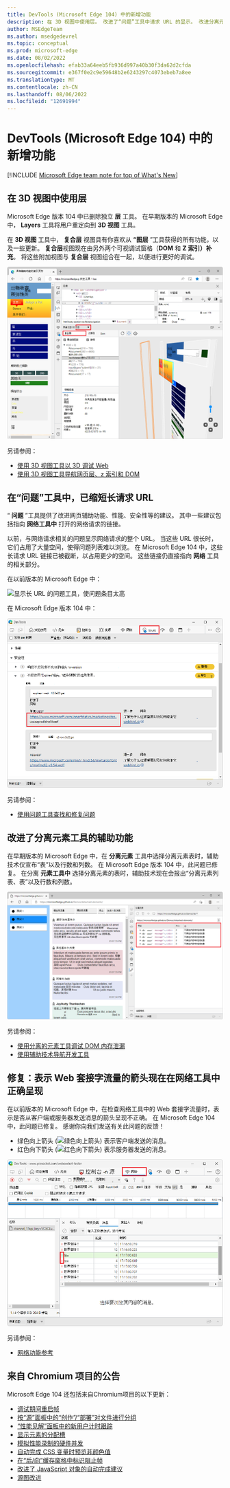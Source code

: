 ```yaml
---
title: DevTools (Microsoft Edge 104) 中的新增功能
description: 在 3D 视图中使用层。 改进了“问题”工具中请求 URL 的显示。 改进分离元素工具的辅助功能。 修复：表示 Web 套接字流量的箭头现在在网络工具中正确呈现。 以及更多。
author: MSEdgeTeam
ms.author: msedgedevrel
ms.topic: conceptual
ms.prod: microsoft-edge
ms.date: 08/02/2022
ms.openlocfilehash: efab33a64eeb5fb936d997a40b30f3da62d2cfda
ms.sourcegitcommit: e367f0e2c9e59648b2e6243297c4073ebeb7a8ee
ms.translationtype: MT
ms.contentlocale: zh-CN
ms.lasthandoff: 08/06/2022
ms.locfileid: "12691994"
---
```

# <a name="whats-new-in-devtools-microsoft-edge-104"></a>DevTools (Microsoft Edge 104) 中的新增功能

[!INCLUDE [Microsoft Edge team note for top of What's New](../../includes/edge-whats-new-note.md)]


<!-- ====================================================================== -->
## <a name="use-layers-in-3d-view"></a>在 3D 视图中使用层

<!-- Title: Where did Layers go? -->
<!-- Subtitle: Layers isn't a stand-alone tool anymore, it's wrapped up in the comprehensive 3D View; a tool for all your visual debugging needs. -->

Microsoft Edge 版本 104 中已删除独立 **层** 工具。  在早期版本的 Microsoft Edge 中， **Layers** 工具将用户重定向到 **3D 视图** 工具。

在 **3D 视图** 工具中， **复合层** 视图具有你喜欢从 **“图层** ”工具获得的所有功能，以及一些更新。  **复合层**视图现在由另外两个可视调试窗格（**DOM** 和 **Z 索引）补充**。  将这些附加视图与 **复合层** 视图组合在一起，以便进行更好的调试。

![3D 视图工具中的“复合层”选项卡](./devtools-104-images/3d-view-composited-layers.png)

另请参阅：
* [使用 3D 视图工具以 3D 调试 Web](https://blogs.windows.com/msedgedev/2022/06/21/debug-the-web-in-3d-with-the-3d-view-tool/)
* [使用 3D 视图工具导航网页层、z 索引和 DOM](../../../3d-view/index.md)


<!-- ====================================================================== -->
## <a name="in-issues-tool-long-request-urls-have-been-shortened"></a>在“问题”工具中，已缩短长请求 URL

<!-- Title: In Issues tool, long request URLs have been shortened -->
<!-- Subtitle: Links to network request URLs have been truncated, making issues easier to read. -->

“ **问题** ”工具提供了改进网页辅助功能、性能、安全性等的建议。  其中一些建议包括指向 **网络工具中** 打开的网络请求的链接。

以前，与网络请求相关的问题显示网络请求的整个 URL。  当这些 URL 很长时，它们占用了大量空间，使得问题列表难以浏览。  在 Microsoft Edge 104 中，这些长请求 URL 链接已被截断，以占用更少的空间。  这些链接仍直接指向 **网络** 工具的相关部分。

在以前版本的 Microsoft Edge 中：

![显示长 URL 的问题工具，使问题条目太高](./devtools-104-images/issues-request-urls-long.png)

在 Microsoft Edge 版本 104 中：

![显示已截断的 URL 以节省垂直空间的问题工具](./devtools-104-images/issues-request-urls-short.png)

另请参阅：
* [使用问题工具查找和修复问题](../../../issues/index.md)


<!-- ====================================================================== -->
## <a name="improved-accessibility-for-the-detached-elements-tool"></a>改进了分离元素工具的辅助功能

<!-- Title: The Detached Elements tool now works better with assistive technology -->
<!-- Subtitle: In Microsoft Edge 104, Screen readers announce the name of the table of detached elements in the tool. -->

在早期版本的 Microsoft Edge 中，在 **分离元素** 工具中选择分离元素表时，辅助技术仅宣布“表”以及行数和列数。  在 Microsoft Edge 版本 104 中，此问题已修复。  在分离 **元素工具中** 选择分离元素的表时，辅助技术现在会报出“分离元素列表、表”以及行数和列数。

![分离的元素列表、表、5 行、3 列](./devtools-104-images/a11y-detached-elements.png)

另请参阅：
* [使用分离的元素工具调试 DOM 内存泄漏](../../../memory-problems/dom-leaks.md)
* [使用辅助技术导航开发工具](../../../accessibility/navigation.md)


<!-- ====================================================================== -->
## <a name="fix-arrows-representing-web-socket-traffic-now-render-correctly-in-the-network-tool"></a>修复：表示 Web 套接字流量的箭头现在在网络工具中正确呈现

<!-- Title: Use the Network tool to understand web socket traffic -->
<!-- Subtitle: Arrows representing messages from the server or client now display correctly in the Network tool. -->

在以前版本的 Microsoft Edge 中，在检查网络工具中的 Web 套接字流量时，表示是否从客户端或服务器发送消息的箭头呈现不正确。  在 Microsoft Edge 104 中，此问题已修复。  感谢你向我们发送有关此问题的反馈！
*  绿色向上箭头 (![绿色向上箭头](./devtools-104-images/green-up-arrow.png)) 表示客户端发送的消息。
*  红色向下箭头 (![红色向下箭头](./devtools-104-images/red-down-arrow.png)) 表示服务器发送的消息。

![网络工具](./devtools-104-images/network-tool-ws-arrows.png)

另请参阅：
* [网络功能参考](../../../network/reference.md)


<!-- ====================================================================== -->
## <a name="announcements-from-the-chromium-project"></a>来自 Chromium 项目的公告

Microsoft Edge 104 还包括来自Chromium项目的以下更新：

* [调试期间重启帧](https://developer.chrome.com/blog/new-in-devtools-104/#restart-frame)
* [按“源”面板中的“创作”/“部署”对文件进行分组](https://developer.chrome.com/blog/new-in-devtools-104/#authored-deployed)
* [“性能见解”面板中的新用户计时跟踪](https://developer.chrome.com/blog/new-in-devtools-104/#performance)
* [显示元素的分配槽](https://developer.chrome.com/blog/new-in-devtools-104/#slot)
* [模拟性能录制的硬件并发](https://developer.chrome.com/blog/new-in-devtools-104/#simulate)
* [自动完成 CSS 变量时预览非颜色值](https://developer.chrome.com/blog/new-in-devtools-104/#css-var)
* [在“后/向”缓存窗格中标识阻止帧](https://developer.chrome.com/blog/new-in-devtools-104/#bfcache)
* [改进了 JavaScript 对象的自动完成建议](https://developer.chrome.com/blog/new-in-devtools-104/#autocomplete)
* [源图改进](https://developer.chrome.com/blog/new-in-devtools-104/#sourcemaps)


<!-- ====================================================================== -->
<!-- uncomment if content is copied from developer.chrome.com to this page -->

<!-- > [!NOTE]
> Portions of this page are modifications based on work created and [shared by Google](https://developers.google.com/terms/site-policies) and used according to terms described in the [Creative Commons Attribution 4.0 International License](https://creativecommons.org/licenses/by/4.0).
> The original page for announcements from the Chromium project is [What's New in DevTools (Chrome 104)](https://developer.chrome.com/blog/new-in-devtools-104) and is authored by [Jecelyn Yeen](https://developers.google.com/web/resources/contributors#jecelynyeen) (Developer advocate working on Chrome DevTools at Google). -->


<!-- ====================================================================== -->
<!-- uncomment if content is copied from developer.chrome.com to this page -->

<!-- [![Creative Commons License.](../../../../media/cc-logo/88x31.png)](https://creativecommons.org/licenses/by/4.0)
This work is licensed under a [Creative Commons Attribution 4.0 International License](https://creativecommons.org/licenses/by/4.0). -->
